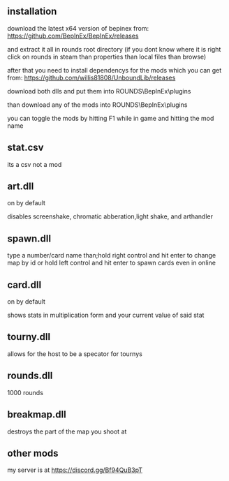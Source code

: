 ## installation

download the latest x64 version of bepinex from: https://github.com/BepInEx/BepInEx/releases

and extract it all in rounds root directory (if you dont know where it is right click on rounds in steam than properties than local files than browse)

after that you need to install dependencys for the mods which you can get from: https://github.com/willis81808/UnboundLib/releases

download both dlls and put them into ROUNDS\BepInEx\plugins

than download any of the mods into ROUNDS\BepInEx\plugins

you can toggle the mods by hitting F1 while in game and hitting the mod name

## stat.csv

its a csv not a mod

## art.dll

on by default

disables screenshake, chromatic abberation,light shake, and arthandler

## spawn.dll

type a number/card name than;hold right control and hit enter to change map by id or hold left control and hit enter to spawn cards even in online

## card.dll

on by default

shows stats in multiplication form and your current value of said stat

## tourny.dll

allows for the host to be a specator for tournys

## rounds.dll

1000 rounds

## breakmap.dll

destroys the part of the map you shoot at

## other mods

my server is at https://discord.gg/Bf94QuB3pT

